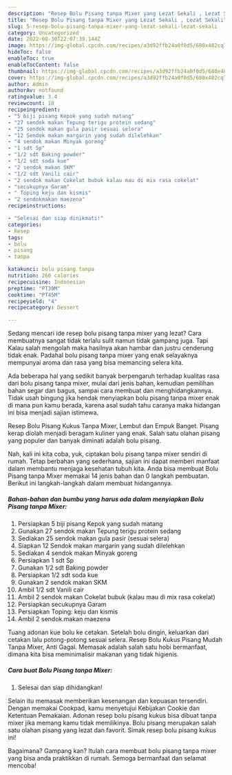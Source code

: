 ```yaml
---
description: "Resep Bolu Pisang tanpa Mixer yang Lezat Sekali , Lezat Sekali"
title: "Resep Bolu Pisang tanpa Mixer yang Lezat Sekali , Lezat Sekali"
slug: 5-resep-bolu-pisang-tanpa-mixer-yang-lezat-sekali-lezat-sekali
category: Uncategorized
date: 2022-08-30T22:07:39.144Z
image: https://img-global.cpcdn.com/recipes/a3d92ffb24a0f0d5/680x482cq70/bolu-pisang-tanpa-mixer-foto-resep-utama.jpg
hideToc: false
enableToc: true
enableTocContent: false
thumbnail: https://img-global.cpcdn.com/recipes/a3d92ffb24a0f0d5/680x482cq70/bolu-pisang-tanpa-mixer-foto-resep-utama.jpg
cover: https://img-global.cpcdn.com/recipes/a3d92ffb24a0f0d5/680x482cq70/bolu-pisang-tanpa-mixer-foto-resep-utama.jpg
author: Admin
authorAv: notfound
ratingvalue: 3.4
reviewcount: 10
recipeingredient:
- "5 biji pisang Kepok yang sudah matang"
- "27 sendok makan Tepung terigu protein sedang"
- "25 sendok makan gula pasir sesuai selera"
- "12 Sendok makan margarin yang sudah dilelehkan"
- "4 sendok makan Minyak goreng"
- "1 sdt Sp"
- "1/2 sdt Baking powder"
- "1/2 sdt soda kue"
- "2 sendok makan SKM"
- "1/2 sdt Vanili cair"
- "2 sendok makan Cokelat bubuk kalau mau di mix rasa cokelat"
- "secukupnya Garam"
- " Toping keju dan kismis"
- "2 sendokmakan maezena"
recipeinstructions:

- "Selesai dan siap dinikmati!"
categories:
- Resep
tags:
- bolu
- pisang
- tanpa

katakunci: bolu pisang tanpa 
nutrition: 260 calories
recipecuisine: Indonesian
preptime: "PT39M"
cooktime: "PT45M"
recipeyield: "4"
recipecategory: Dessert

---
```



Sedang mencari ide resep bolu pisang tanpa mixer yang lezat? Cara membuatnya sangat tidak terlalu sulit namun tidak gampang juga. Tapi Kalau salah mengolah maka hasilnya akan hambar dan justru cenderung tidak enak. Padahal bolu pisang tanpa mixer yang enak selayaknya mempunyai aroma dan rasa yang bisa memancing selera kita.


Ada beberapa hal yang sedikit banyak berpengaruh terhadap kualitas rasa dari bolu pisang tanpa mixer, mulai dari jenis bahan, kemudian pemilihan bahan segar dan bagus, sampai cara membuat dan menghidangkannya. Tidak usah bingung jika hendak menyiapkan bolu pisang tanpa mixer enak di mana pun kamu berada, karena asal sudah tahu caranya maka hidangan ini bisa menjadi sajian istimewa.

Resep Bolu Pisang Kukus Tanpa Mixer, Lembut dan Empuk Banget. Pisang kerap diolah menjadi beragam kuliner yang enak. Salah satu olahan pisang yang populer dan banyak diminati adalah bolu pisang.


Nah, kali ini kita coba, yuk, ciptakan bolu pisang tanpa mixer sendiri di rumah. Tetap berbahan yang sederhana, sajian ini dapat memberi manfaat dalam membantu menjaga kesehatan tubuh kita. Anda bisa membuat Bolu Pisang tanpa Mixer memakai 14 jenis bahan dan 0 langkah pembuatan. Berikut ini langkah-langkah dalam membuat hidangannya.

<!--inarticleads1-->

##### Bahan-bahan dan bumbu yang harus ada dalam menyiapkan Bolu Pisang tanpa Mixer:

1. Persiapkan 5 biji pisang Kepok yang sudah matang
1. Gunakan 27 sendok makan Tepung terigu protein sedang
1. Sediakan 25 sendok makan gula pasir (sesuai selera)
1. Siapkan 12 Sendok makan margarin yang sudah dilelehkan
1. Sediakan 4 sendok makan Minyak goreng
1. Persiapkan 1 sdt Sp
1. Gunakan 1/2 sdt Baking powder
1. Persiapkan 1/2 sdt soda kue
1. Gunakan 2 sendok makan SKM
1. Ambil 1/2 sdt Vanili cair
1. Ambil 2 sendok makan Cokelat bubuk (kalau mau di mix rasa cokelat)
1. Persiapkan secukupnya Garam
1. Persiapkan  Toping: keju dan kismis
1. Ambil 2 sendok.makan maezena


Tuang adonan kue bolu ke cetakan. Setelah bolu dingin, keluarkan dari cetakan lalu potong-potong sesuai selera. Resep Bolu Kukus Pisang Mudah Tanpa Mixer, Anti Gagal. Memasak adalah salah satu hobi bermanfaat, dimana kita bisa meminimalisir makanan yang tidak higienis. 

<!--inarticleads2-->

##### Cara buat Bolu Pisang tanpa Mixer:


1. Selesai dan siap dihidangkan!

Selain itu memasak memberikan kesenangan dan kepuasan tersendiri. Dengan memakai Cookpad, kamu menyetujui Kebijakan Cookie dan Ketentuan Pemakaian. Adonan resep bolu pisang kukus bisa dibuat tanpa mixer jika memang kamu tidak memilikinya. Bolu pisang merupakan salah satu olahan pisang yang lezat dan favorit. Simak resep bolu pisang kukus ini! 

Bagaimana? Gampang kan? Itulah cara membuat bolu pisang tanpa mixer yang bisa anda praktikkan di rumah. Semoga bermanfaat dan selamat mencoba!
